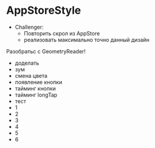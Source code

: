 # AppStoreStyle
    
- Challenger:
    - Повторить скрол из AppStore
    - реализовать максимально точно данный дизайн

Разобратьс с GeometryReader!

- доделать
- зум
- смена цвета
- появление кнопки
- тайминг кнопки
- тайминг longTaр
- тест
- 1
- 2
- 3
- 4
- 5
- 6
